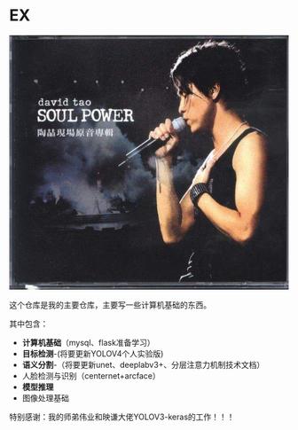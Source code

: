 # EX
![timg](./timg.jpg)

这个仓库是我的主要仓库，主要写一些计算机基础的东西。

其中包含：

- **计算机基础**（mysql、flask准备学习）
- **目标检测**-(将要更新YOLOV4个人实验版)
- **语义分割**-（将要更新unet、deeplabv3+、分层注意力机制技术文档）
- 人脸检测与识别（centernet+arcface）
- **模型推理**
- 图像处理基础

特别感谢：我的师弟伟业和映谦大佬YOLOV3-keras的工作！！！

